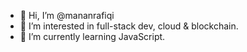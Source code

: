 - 👋 Hi, I’m @mananrafiqi
- 👀 I’m interested in full-stack dev, cloud & blockchain.
- 🌱 I’m currently learning JavaScript.
<!-- 💞️ I’m looking to collaborate on ...
 📫 How to reach me ...
mananrafiqi/mananrafiqi is a ✨ special ✨ repository because its `README.md` (this file) appears on your GitHub profile.
You can click the Preview link to take a look at your changes.
--->
